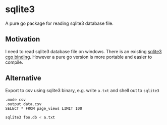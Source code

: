 # sqlite3

A pure go package for reading sqlite3 database file.

## Motivation

I need to read sqlite3 database file on windows. There is an existing [sqlite3 cgo binding](http20github.com/mattn/go-sqlite3).
However a pure go version is more portable and easier to compile.

## Alternative

Export to csv using sqlite3 binary, e.g. write `a.txt` and shell out to `sqlite3`

```
.mode csv
.output data.csv
SELECT * FROM page_views LIMIT 100
```

```bash
sqlite3 foo.db < a.txt
```

